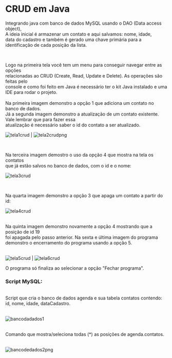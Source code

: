 # CRUD em Java

Integrando java com banco de dados MySQL usando o DAO (Data access object), <br>
A ideia inicial é armazenar um contato e aqui salvamos: nome, idade, <br>
data do cadastro e também é gerado uma chave primária para a identificação de cada posição da lista. 

<br>

Logo na primeira tela você tem um menu para conseguir navegar entre as opções <br>
relacionadas ao CRUD (Create, Read, Update e Delete). As operações são feitas pelo <br>
console e como foi feito em Java é necessário ter o kit Java instalado e uma IDE para rodar o projeto. <br>
<br>
Na primeira imagem demonstro a opção 1 que adiciona um contato no banco de dados. <br>
Já a segunda imagem demonstro a atualização de um contato existente. Vale lembrar que para fazer essa <br>
atualização 
é necessário saber o id do contato a ser atualizado.

                                                                                              
![tela1crud](https://user-images.githubusercontent.com/24979432/182383594-9cda5055-35f9-45b7-9a5f-fc13e2d9b1b3.png) | ![tela2crudpng](https://user-images.githubusercontent.com/24979432/182383349-76fac3a5-0292-4294-9306-63387141d0a9.png)


<br>

Na terceira imagem demostro o uso da opção 4 que mostra na tela os contatos <br>
que já estão salvos no banco de dados, com o id e o nome:
<br>

![tela3crud](https://user-images.githubusercontent.com/24979432/182384076-5bbc51fd-6306-416d-b1cd-b396a8a4842c.png) 

<br>

Na quarta imagem demonstro a opção 3 que apaga um contato a partir do id: 
<br>

![tela4crud](https://user-images.githubusercontent.com/24979432/182384586-3cddc655-a0d8-4a4c-86f7-10311e73590b.png)


<br>
Na quinta imagem demonstro novamente a opção 4 mostrando que a posição de id 19 <br>
foi apagada pelo passo anterior.
Na sexta e última imagem do programa demonstro o encerramento do programa usando a opção 5. <br>

<br>

![tela5crud](https://user-images.githubusercontent.com/24979432/182385837-4e9d5dbd-5288-4dcc-9bd2-92aa1e25e353.png) | ![tela6crud](https://user-images.githubusercontent.com/24979432/182262606-f955228c-3e10-4194-93cf-1dd28eadd049.png)

O programa só finaliza ao selecionar a opção "Fechar programa". <br>

###  Script MySQL:

<br>
Script que cria o banco de dados agenda e sua tabela contatos contendo: id, nome, idade, dataCadastro. <br>

<br>

![bancodadados1](https://user-images.githubusercontent.com/24979432/182372439-655027cb-45a0-42de-9fb6-dd45b0025db9.png)

<br>
Comando que mostra/seleciona todas (*) as posições de agenda.contatos. <br>

<br>

![bancodedados2png](https://user-images.githubusercontent.com/24979432/182390769-acfa925d-23bc-4a42-859d-36e56dc441bf.png)










